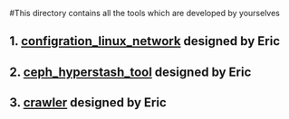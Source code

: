 #This directory contains all the tools which are developed by yourselves
## 1. [configration_linux_network](./configration_linux_network/spec.rst) designed by Eric
## 2. [ceph_hyperstash_tool](./ceph_hyperstash_tool/spec.rst) designed by Eric
## 3. [crawler](./crawler) designed by Eric
